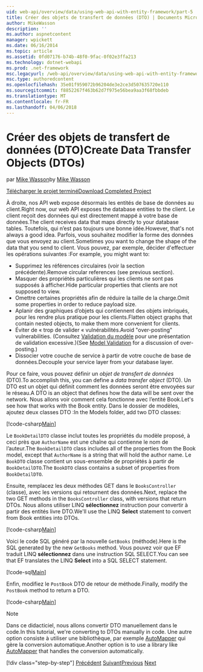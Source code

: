 ```yaml
---
uid: web-api/overview/data/using-web-api-with-entity-framework/part-5
title: Créer des objets de transfert de données (DTO) | Documents Microsoft
author: MikeWasson
description: ''
ms.author: aspnetcontent
manager: wpickett
ms.date: 06/16/2014
ms.topic: article
ms.assetid: 0fd07176-b74b-48f0-9fac-0f02e3ffa213
ms.technology: dotnet-webapi
ms.prod: .net-framework
msc.legacyurl: /web-api/overview/data/using-web-api-with-entity-framework/part-5
msc.type: authoredcontent
ms.openlocfilehash: 35e01f959072b96204de3e2ce3d507635720e110
ms.sourcegitcommit: f8852267f463b62d7f975e56bea9aa3f68fbbdeb
ms.translationtype: MT
ms.contentlocale: fr-FR
ms.lasthandoff: 04/06/2018
---
```

<a name="create-data-transfer-objects-dtos"></a><span data-ttu-id="3d649-102">Créer des objets de transfert de données (DTO)</span><span class="sxs-lookup"><span data-stu-id="3d649-102">Create Data Transfer Objects (DTOs)</span></span>
====================
<span data-ttu-id="3d649-103">par [Mike Wasson](https://github.com/MikeWasson)</span><span class="sxs-lookup"><span data-stu-id="3d649-103">by [Mike Wasson](https://github.com/MikeWasson)</span></span>

[<span data-ttu-id="3d649-104">Télécharger le projet terminé</span><span class="sxs-lookup"><span data-stu-id="3d649-104">Download Completed Project</span></span>](https://github.com/MikeWasson/BookService)

<span data-ttu-id="3d649-105">À droite, nos API web expose désormais les entités de base de données au client.</span><span class="sxs-lookup"><span data-stu-id="3d649-105">Right now, our web API exposes the database entities to the client.</span></span> <span data-ttu-id="3d649-106">Le client reçoit des données qui est directement mappé à votre base de données.</span><span class="sxs-lookup"><span data-stu-id="3d649-106">The client receives data that maps directly to your database tables.</span></span> <span data-ttu-id="3d649-107">Toutefois, qui n’est pas toujours une bonne idée.</span><span class="sxs-lookup"><span data-stu-id="3d649-107">However, that's not always a good idea.</span></span> <span data-ttu-id="3d649-108">Parfois, vous souhaitez modifier la forme des données que vous envoyez au client.</span><span class="sxs-lookup"><span data-stu-id="3d649-108">Sometimes you want to change the shape of the data that you send to client.</span></span> <span data-ttu-id="3d649-109">Vous pouvez, par exemple, décider d'effectuer les opérations suivantes :</span><span class="sxs-lookup"><span data-stu-id="3d649-109">For example, you might want to:</span></span>

- <span data-ttu-id="3d649-110">Supprimez les références circulaires (voir la section précédente).</span><span class="sxs-lookup"><span data-stu-id="3d649-110">Remove circular references (see previous section).</span></span>
- <span data-ttu-id="3d649-111">Masquer des propriétés particulières qui les clients ne sont pas supposés à afficher.</span><span class="sxs-lookup"><span data-stu-id="3d649-111">Hide particular properties that clients are not supposed to view.</span></span>
- <span data-ttu-id="3d649-112">Omettre certaines propriétés afin de réduire la taille de la charge.</span><span class="sxs-lookup"><span data-stu-id="3d649-112">Omit some properties in order to reduce payload size.</span></span>
- <span data-ttu-id="3d649-113">Aplanir des graphiques d’objets qui contiennent des objets imbriqués, pour les rendre plus pratique pour les clients.</span><span class="sxs-lookup"><span data-stu-id="3d649-113">Flatten object graphs that contain nested objects, to make them more convenient for clients.</span></span>
- <span data-ttu-id="3d649-114">Éviter de « trop de valider « vulnérabilités.</span><span class="sxs-lookup"><span data-stu-id="3d649-114">Avoid "over-posting" vulnerabilities.</span></span> <span data-ttu-id="3d649-115">(Consultez [Validation du modèle](../../formats-and-model-binding/model-validation-in-aspnet-web-api.md) pour une présentation de validation excessive.)</span><span class="sxs-lookup"><span data-stu-id="3d649-115">(See [Model Validation](../../formats-and-model-binding/model-validation-in-aspnet-web-api.md) for a discussion of over-posting.)</span></span>
- <span data-ttu-id="3d649-116">Dissocier votre couche de service à partir de votre couche de base de données.</span><span class="sxs-lookup"><span data-stu-id="3d649-116">Decouple your service layer from your database layer.</span></span>

<span data-ttu-id="3d649-117">Pour ce faire, vous pouvez définir un *objet de transfert de données* (DTO).</span><span class="sxs-lookup"><span data-stu-id="3d649-117">To accomplish this, you can define a *data transfer object* (DTO).</span></span> <span data-ttu-id="3d649-118">Un DTO est un objet qui définit comment les données seront être envoyées sur le réseau.</span><span class="sxs-lookup"><span data-stu-id="3d649-118">A DTO is an object that defines how the data will be sent over the network.</span></span> <span data-ttu-id="3d649-119">Nous allons voir comment cela fonctionne avec l’entité Book.</span><span class="sxs-lookup"><span data-stu-id="3d649-119">Let's see how that works with the Book entity.</span></span> <span data-ttu-id="3d649-120">Dans le dossier de modèles, ajoutez deux classes DTO :</span><span class="sxs-lookup"><span data-stu-id="3d649-120">In the Models folder, add two DTO classes:</span></span>

[!code-csharp[Main](part-5/samples/sample1.cs)]

<span data-ttu-id="3d649-121">Le `BookDetailDTO` classe inclut toutes les propriétés du modèle proposé, à ceci près que `AuthorName` est une chaîne qui contienne le nom de l’auteur.</span><span class="sxs-lookup"><span data-stu-id="3d649-121">The `BookDetailDTO` class includes all of the properties from the Book model, except that `AuthorName` is a string that will hold the author name.</span></span> <span data-ttu-id="3d649-122">Le `BookDTO` classe contient un sous-ensemble de propriétés à partir de `BookDetailDTO`.</span><span class="sxs-lookup"><span data-stu-id="3d649-122">The `BookDTO` class contains a subset of properties from `BookDetailDTO`.</span></span>

<span data-ttu-id="3d649-123">Ensuite, remplacez les deux méthodes GET dans le `BooksController` (classe), avec les versions qui retournent des données.</span><span class="sxs-lookup"><span data-stu-id="3d649-123">Next, replace the two GET methods in the `BooksController` class, with versions that return DTOs.</span></span> <span data-ttu-id="3d649-124">Nous allons utiliser LINQ **sélectionnez** instruction pour convertir à partir des entités livre DTO.</span><span class="sxs-lookup"><span data-stu-id="3d649-124">We'll use the LINQ **Select** statement to convert from Book entities into DTOs.</span></span>

[!code-csharp[Main](part-5/samples/sample2.cs)]

<span data-ttu-id="3d649-125">Voici le code SQL généré par la nouvelle `GetBooks` (méthode).</span><span class="sxs-lookup"><span data-stu-id="3d649-125">Here is the SQL generated by the new `GetBooks` method.</span></span> <span data-ttu-id="3d649-126">Vous pouvez voir que EF traduit LINQ **sélectionnez** dans une instruction SQL SELECT.</span><span class="sxs-lookup"><span data-stu-id="3d649-126">You can see that EF translates the LINQ **Select** into a SQL SELECT statement.</span></span>

[!code-sql[Main](part-5/samples/sample3.sql)]

<span data-ttu-id="3d649-127">Enfin, modifiez le `PostBook` DTO de retour de méthode.</span><span class="sxs-lookup"><span data-stu-id="3d649-127">Finally, modify the `PostBook` method to return a DTO.</span></span>

[!code-csharp[Main](part-5/samples/sample4.cs)]

> [!NOTE]
> <span data-ttu-id="3d649-128">Dans ce didacticiel, nous allons convertir DTO manuellement dans le code.</span><span class="sxs-lookup"><span data-stu-id="3d649-128">In this tutorial, we're converting to DTOs manually in code.</span></span> <span data-ttu-id="3d649-129">Une autre option consiste à utiliser une bibliothèque, par exemple [AutoMapper](http://automapper.org/) qui gère la conversion automatique.</span><span class="sxs-lookup"><span data-stu-id="3d649-129">Another option is to use a library like [AutoMapper](http://automapper.org/) that handles the conversion automatically.</span></span>
> 
> [!div class="step-by-step"]
> <span data-ttu-id="3d649-130">[Précédent](part-4.md)
> [Suivant](part-6.md)</span><span class="sxs-lookup"><span data-stu-id="3d649-130">[Previous](part-4.md)
[Next](part-6.md)</span></span>
